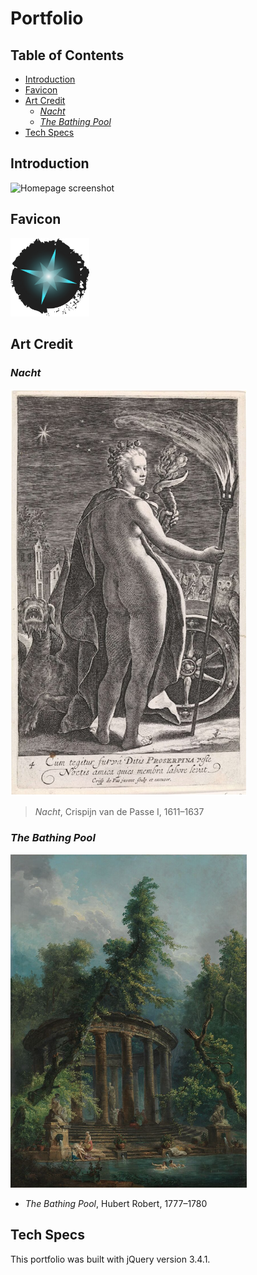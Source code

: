 # Portfolio

## Table of Contents

 + [Introduction](#introduction)
 + [Favicon](#favicon)
 + [Art Credit](#art-credit)
     - [*Nacht*](#nacht)
     - [*The Bathing Pool*](#the-bathing-pool)
 + [Tech Specs](#tech-specs)

## Introduction

 ![Homepage screenshot](images/read-me/homepage.png "Homepage screenshot")

## Favicon

 <img src="images/star-favicon.png" style="width: 25%" />

## Art Credit

 ### *Nacht*

 <img src="images/read-me/credit-nacht.png" style="width: 75%">

 > *Nacht*, Crispijn van de Passe I, 1611&ndash;1637

 ### *The Bathing Pool*

 <img src="images/read-me/credit-pool.png" style="width: 75%">

 + *The Bathing Pool*, Hubert Robert, 1777&ndash;1780

## Tech Specs

 This portfolio was built with jQuery version 3.4.1.